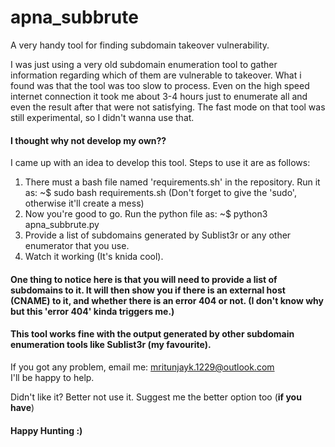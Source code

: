 # apna_subbrute
A very handy tool for finding subdomain takeover vulnerability.

I was just using a very old subdomain enumeration tool to gather information regarding which of them are vulnerable to takeover. What i found was that the tool was too slow to process. Even on the high speed internet connection it took me about 3-4 hours just to enumerate all and even the result after that were not satisfying. The fast mode on that tool was still experimental, so I didn't wanna use that. 

#### I thought why not develop my own??

I came up with an idea to develop this tool. Steps to use it are as follows:

1. There must a bash file named 'requirements.sh' in the repository. Run it as:  ~$ sudo bash requirements.sh 
   (Don't forget to give the 'sudo', otherwise it'll create a mess)
2. Now you're good to go. Run the python file as:  ~$ python3 apna_subbrute.py
3. Provide a list of subdomains generated by Sublist3r or any other enumerator that you use.
4. Watch it working (It's knida cool).

#### One thing to notice here is that you will need to provide a list of subdomains to it. It will then show you if there is an external host (CNAME) to it, and whether there is an error 404 or not. (I don't know why but this 'error 404' kinda triggers me.)

#### This tool works fine with the output generated by other subdomain enumeration tools like Sublist3r (my favourite).

If you got any problem, email me: mritunjayk.1229@outlook.com     
I'll be happy to help.

Didn't like it? Better not use it. 
Suggest me the better option too (**if you have**)

#### Happy Hunting :)
